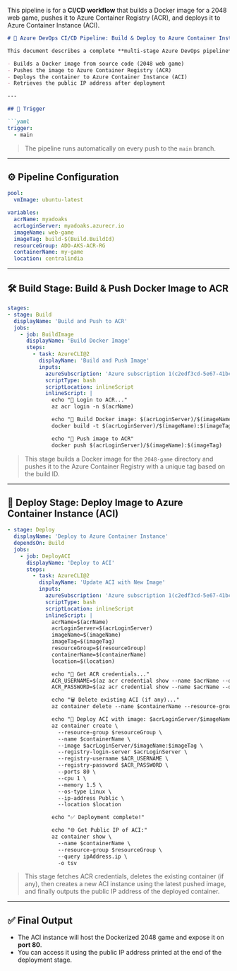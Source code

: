 This pipeline is for a **CI/CD workflow** that builds a Docker image for a 2048 web game, pushes it to Azure Container Registry (ACR), and deploys it to Azure Container Instance (ACI).

````md
# 🚀 Azure DevOps CI/CD Pipeline: Build & Deploy to Azure Container Instance (ACI)

This document describes a complete **multi-stage Azure DevOps pipeline** that performs the following:

- Builds a Docker image from source code (2048 web game)
- Pushes the image to Azure Container Registry (ACR)
- Deploys the container to Azure Container Instance (ACI)
- Retrieves the public IP address after deployment

---

## 🔄 Trigger

```yaml
trigger:
  - main
````

> The pipeline runs automatically on every push to the `main` branch.

---

## ⚙️ Pipeline Configuration

```yaml
pool:
  vmImage: ubuntu-latest

variables:
  acrName: myadoaks
  acrLoginServer: myadoaks.azurecr.io
  imageName: web-game
  imageTag: build-$(Build.BuildId)
  resourceGroup: ADO-AKS-ACR-RG
  containerName: my-game
  location: centralindia
```

---

## 🛠️ Build Stage: Build & Push Docker Image to ACR

```yaml
stages:
- stage: Build
  displayName: 'Build and Push to ACR'
  jobs:
    - job: BuildImage
      displayName: 'Build Docker Image'
      steps:
        - task: AzureCLI@2
          displayName: 'Build and Push Image'
          inputs:
            azureSubscription: 'Azure subscription 1(c2edf3cd-5e67-41bc-9b94-2677390d2194)'
            scriptType: bash
            scriptLocation: inlineScript
            inlineScript: |
              echo "🔐 Login to ACR..."
              az acr login -n $(acrName)

              echo "🐳 Build Docker image: $(acrLoginServer)/$(imageName):$(imageTag)"
              docker build -t $(acrLoginServer)/$(imageName):$(imageTag) 2048-game

              echo "🚀 Push image to ACR"
              docker push $(acrLoginServer)/$(imageName):$(imageTag)
```

> This stage builds a Docker image for the `2048-game` directory and pushes it to the Azure Container Registry with a unique tag based on the build ID.

---

## 🚀 Deploy Stage: Deploy Image to Azure Container Instance (ACI)

```yaml
- stage: Deploy
  displayName: 'Deploy to Azure Container Instance'
  dependsOn: Build
  jobs:
    - job: DeployACI
      displayName: 'Deploy to ACI'
      steps:
        - task: AzureCLI@2
          displayName: 'Update ACI with New Image'
          inputs:
            azureSubscription: 'Azure subscription 1(c2edf3cd-5e67-41bc-9b94-2677390d2194)'
            scriptType: bash
            scriptLocation: inlineScript
            inlineScript: |
              acrName=$(acrName)
              acrLoginServer=$(acrLoginServer)
              imageName=$(imageName)
              imageTag=$(imageTag)
              resourceGroup=$(resourceGroup)
              containerName=$(containerName)
              location=$(location)

              echo "🔐 Get ACR credentials..."
              ACR_USERNAME=$(az acr credential show --name $acrName --query username -o tsv)
              ACR_PASSWORD=$(az acr credential show --name $acrName --query passwords[0].value -o tsv)

              echo "🗑️ Delete existing ACI (if any)..."
              az container delete --name $containerName --resource-group $resourceGroup --yes || true

              echo "🚀 Deploy ACI with image: $acrLoginServer/$imageName:$imageTag"
              az container create \
                --resource-group $resourceGroup \
                --name $containerName \
                --image $acrLoginServer/$imageName:$imageTag \
                --registry-login-server $acrLoginServer \
                --registry-username $ACR_USERNAME \
                --registry-password $ACR_PASSWORD \
                --ports 80 \
                --cpu 1 \
                --memory 1.5 \
                --os-type Linux \
                --ip-address Public \
                --location $location

              echo "✅ Deployment complete!"

              echo "🌐 Get Public IP of ACI:"
              az container show \
                --name $containerName \
                --resource-group $resourceGroup \
                --query ipAddress.ip \
                -o tsv
```

> This stage fetches ACR credentials, deletes the existing container (if any), then creates a new ACI instance using the latest pushed image, and finally outputs the public IP address of the deployed container.

---

## ✅ Final Output

* The ACI instance will host the Dockerized 2048 game and expose it on **port 80**.
* You can access it using the public IP address printed at the end of the deployment stage.
